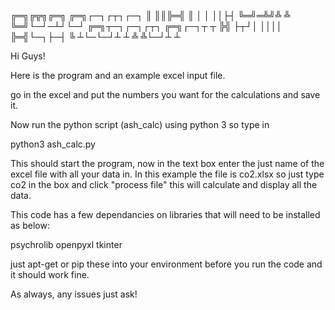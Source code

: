 

╔═╗╔╦╗╔═╗  ╔═╗┌─┐┌┬┐┌─┐
║   ║║╠═╣  ║  │ │ ││├┤ 
╚═╝═╩╝╩ ╩  ╚═╝└─┘─┴┘└─┘
╔═╗┬─┐┌─┐┌┬┐  ╔═╗┌─┐┬ ┬
╠╣ ├┬┘│ ││││  ╠═╣└─┐├─┤
╚  ┴└─└─┘┴ ┴  ╩ ╩└─┘┴ ┴
                  


Hi Guys! 

Here is the program and an example excel input file.

go in the excel and put the numbers you want for the calculations and save it.

Now run the python script (ash_calc) using python 3 so type in

python3 ash_calc.py

This should start the program, now in the text box enter the just name of the excel file with all your data in.
In this example the file is co2.xlsx so just type co2 in the box and click "process file" this will calculate and display all the data.

This code has a few dependancies on libraries that will need to be installed as below:

psychrolib
openpyxl
tkinter 

just apt-get or pip these into your environment before you run the code and it should work fine.

As always, any issues just ask!
